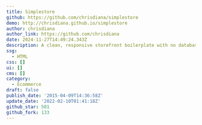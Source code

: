 ```yaml
---
title: Simplestore
github: https://github.com/chrisdiana/simplestore
demo: http://chrisdiana.github.io/simplestore
author: chrisdiana
author_link: https://github.com/chrisdiana
date: 2024-11-27T14:49:24.343Z
description: A clean, responsive storefront boilerplate with no database or backend
ssg:
  - HTML
css: []
ui: []
cms: []
category:
  - Ecommerce
draft: false
publish_date: '2015-04-09T14:36:58Z'
update_date: '2022-02-10T01:41:18Z'
github_star: 501
github_fork: 133
---
```

